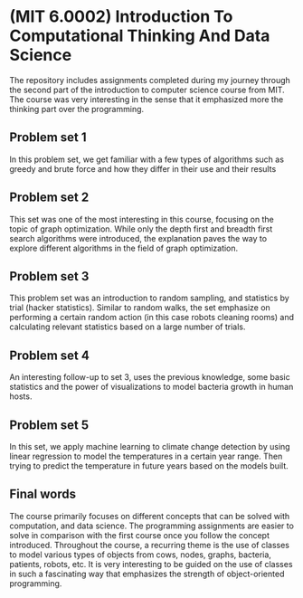 # (MIT 6.0002) Introduction To Computational Thinking And Data Science

The repository includes assignments completed during my journey through the second part of the introduction to computer science course from MIT. The course was very interesting in the sense that it emphasized more the thinking part over the programming.

## Problem set 1

In this problem set, we get familiar with a few types of algorithms such as greedy and brute force and how they differ in their use and their results

## Problem set 2

This set was one of the most interesting in this course, focusing on the topic of graph optimization. While only the depth first and breadth first search algorithms were introduced, the explanation paves the way to explore different algorithms in the field of graph optimization.

## Problem set 3

This problem set was an introduction to random sampling, and statistics by trial (hacker statistics). Similar to random walks, the set emphasize on performing a certain random action (in this case robots cleaning rooms) and calculating relevant statistics based on a large number of trials.

## Problem set 4

An interesting follow-up to set 3, uses the previous knowledge, some basic statistics and the power of visualizations to model bacteria growth in human hosts.

## Problem set 5

In this set, we apply machine learning to climate change detection by using linear regression to model the temperatures in a certain year range. Then trying to predict the temperature in future years based on the models built.

## Final words

The course primarily focuses on different concepts that can be solved with computation, and data science. The programming assignments are easier to solve in comparison with the first course once you follow the concept introduced. Throughout the course, a recurring theme is the use of classes to model various types of objects from cows, nodes, graphs, bacteria, patients, robots, etc. It is very interesting to be guided on the use of classes in such a fascinating way that emphasizes the strength of object-oriented programming.